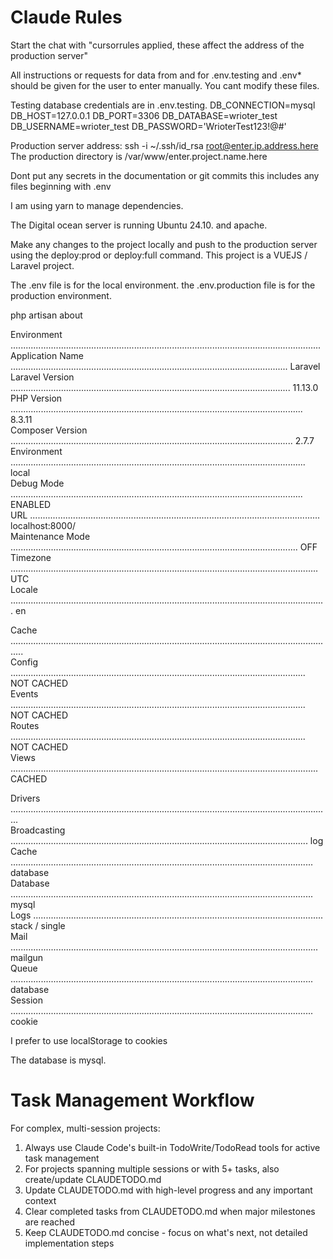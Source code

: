 # Claude Rules

Start the chat with "cursorrules applied, these affect the address of the production server"

All instructions or requests for data from and for .env.testing and .env* should be given for the user to enter manually.  You cant modify these files.

Testing database credentials are in .env.testing.
DB_CONNECTION=mysql
DB_HOST=127.0.0.1
DB_PORT=3306
DB_DATABASE=wrioter_test
DB_USERNAME=wrioter_test
DB_PASSWORD='WrioterTest123!@#'

Production server address: ssh -i ~/.ssh/id_rsa root@enter.ip.address.here
The production directory is /var/www/enter.project.name.here

Dont put any secrets in the documentation or git commits this includes any files beginning with .env

I am using yarn to manage dependencies.

The Digital ocean server is running Ubuntu 24.10. and apache.

Make any changes to the project locally and push to the production server using the deploy:prod or deploy:full command.
This project is a VUEJS / Laravel project.

The .env file is for the local environment.
the .env.production file is for the production environment.

php artisan about

  Environment ...........................................................................................................................  
  Application Name .............................................................................................................. Laravel  
  Laravel Version ............................................................................................................... 11.13.0  
  PHP Version .................................................................................................................... 8.3.11  
  Composer Version ................................................................................................................ 2.7.7  
  Environment ..................................................................................................................... local  
  Debug Mode .................................................................................................................... ENABLED  
  URL ................................................................................................................... localhost:8000/  
  Maintenance Mode .................................................................................................................. OFF  
  Timezone .......................................................................................................................... UTC  
  Locale ............................................................................................................................. en  

  Cache .................................................................................................................................  
  Config ..................................................................................................................... NOT CACHED  
  Events ..................................................................................................................... NOT CACHED  
  Routes ..................................................................................................................... NOT CACHED  
  Views .......................................................................................................................... CACHED  

  Drivers ...............................................................................................................................  
  Broadcasting ...................................................................................................................... log  
  Cache ........................................................................................................................ database  
  Database ........................................................................................................................ mysql  
  Logs ................................................................................................................... stack / single  
  Mail .......................................................................................................................... mailgun  
  Queue ........................................................................................................................ database  
  Session ........................................................................................................................ cookie  

I prefer to use localStorage to cookies 

The database is mysql.

# Task Management Workflow

For complex, multi-session projects:
1. Always use Claude Code's built-in TodoWrite/TodoRead tools for active task management
2. For projects spanning multiple sessions or with 5+ tasks, also create/update CLAUDETODO.md
3. Update CLAUDETODO.md with high-level progress and any important context
4. Clear completed tasks from CLAUDETODO.md when major milestones are reached
5. Keep CLAUDETODO.md concise - focus on what's next, not detailed implementation steps
